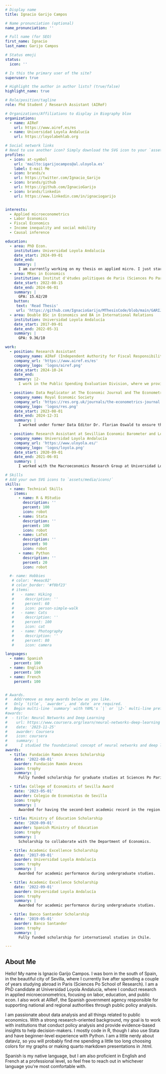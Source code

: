 ```yaml
---
# Display name
title: Ignacio Garijo Campos

# Name pronunciation (optional)
name_pronunciation: ''

# Full name (for SEO)
first_name: Ignacio
last_name: Garijo Campos

# Status emoji
status:
  icon: ''

# Is this the primary user of the site?
superuser: true

# Highlight the author in author lists? (true/false)
highlight_name: true

# Role/position/tagline
role: Phd Student / Research Assistant (AIReF)

# Organizations/Affiliations to display in Biography blox
organizations:
  - name: AIReF
    url: https://www.airef.es/es
  - name: Universidad Loyola Andalucía
    url: https://loyolabehlab.org

# Social network links
# Need to use another icon? Simply download the SVG icon to your `assets/media/icons/` folder.
profiles:
  - icon: at-symbol
    url: 'mailto:igarijocampos@al.uloyola.es'
    label: E-mail Me
  - icon: brands/x
    url: https://twitter.com/Ignacio_Garijo
  - icon: brands/github
    url: https://github.com/IgnacioGarijo
  - icon: brands/linkedin
    url: https://www.linkedin.com/in/ignaciogarijo


interests:
  - Applied microeconometrics
  - Labor Economics
  - Fiscal Economics
  - Income inequality and social mobility
  - Causal inference

education:
  - area: PhD Econ.
    institution: Universidad Loyola Andalucía
    date_start: 2024-09-01
    date_end: 
    summary: |
      I am currently working on my thesis on applied micro. I just started so updates will come hopefully soon!
  - area: MRes in Economics
    institution: Institut d'études politiques de Paris (Sciences Po Paris) 
    date_start: 2022-08-15
    date_end: 2024-06-01
    summary: |
      GPA: 15.62/20
    button:
     text: 'Read Thesis'
     url: 'https://github.com/IgnacioGarijo/MThesisCode/blob/main/GARIJOCAMPOS_Thesis.pdf' 
  - area: Double BSc in Economics and BA in International Relations
    institution: Universidad Loyola Andalucía
    date_start: 2017-09-01
    date_end: 2022-05-31
    summary: |
      GPA: 9.36/10

work:
  - position: Research Assistant
    company_name: AIReF (Independent Authority for Fiscal Responsibility – Spain)
    company_url: 'https://www.airef.es/es'
    company_logo: 'logos/airef.png'
    date_start: 2024-10-24
    date_end: 
    summary: |2-
      I work in the Public Spending Evaluation Division, where we provide public policy evaluations to Spain’s national and regional authorities. I support senior researchers in their work, contributing across all levels — from methodology and programming to data analysis and policy insights.

  - position: Data Replicator at The Economic Journal and The Econometrics Journal
    company_name: Royal Economic Society
    company_url: 'https://res.org.uk/journals/the-econometrics-journal'
    company_logo: 'logos/res.png'
    date_start: 2023-08-01
    date_end: 2024-12-31
    summary: |
      I worked under former Data Editor Dr. Florian Oswald to ensure the reproducibility of papers accepted for publication. My role involved reviewing authors’ code and data to verify that replication packages were functional and successfully reproduced the results reported in the paper.   Most packages were written in Stata, R, or Python.

  - position: Research Assistant at Sevillian Economic Barometer and Loyola Economic Outlook
    company_name: Universidad Loyola Andalucía
    company_url: 'https://www.uloyola.es/'
    company_logo: 'logos/loyola.png'
    date_start: 2020-09-01
    date_end: 2021-06-01
    summary: |
      I worked with the Macroeconomics Research Group at Universidad Loyola Andalucía, conducting data analysis and economic forecasting using time series models for two quarterly publications: the [Sevillian Economic Barometer](https://economistas-sevilla.com/wp-content/uploads/2021/06/BES9-2021T2-web.pdf) and the [Loyola Economic Outlook](https://www.cea.es/upload/documentos/2022/leo_22_01.pdf). My responsibilities included data processing, model estimation, forecasting, and report drafting.

# Skills
# Add your own SVG icons to `assets/media/icons/`
skills:
  - name: Technical Skills
    items:
      - name: R & RStudio
        description: ''
        percent: 100
        icon: robot
      - name: Stata
        description: ''
        percent: 100
        icon: robot
      - name: LaTeX
        description: ''
        percent: 90
        icon: robot
      - name: Python
        description: ''
        percent: 20
        icon: robot

  #- name: Hobbies
   # color: '#eeac02'
   # color_border: '#f0bf23'
   # items:
   #   - name: Hiking
   #     description: ''
   #     percent: 60
   #     icon: person-simple-walk
   #   - name: Cats
   #     description: ''
   #     percent: 100
   #     icon: cat
   #   - name: Photography
   #     description: ''
   #     percent: 80
   #     icon: camera

languages:
  - name: Spanish
    percent: 100
  - name: English
    percent: 100
  - name: French
    percent: 100


# Awards.
#   Add/remove as many awards below as you like.
#   Only `title`, `awarder`, and `date` are required.
#   Begin multi-line `summary` with YAML's `|` or `|2-` multi-line prefix and indent 2 spaces below.
#awards:
#  - title: Neural Networks and Deep Learning
#    url: https://www.coursera.org/learn/neural-networks-deep-learning
#    date: '2023-11-25'
#    awarder: Coursera
#    icon: coursera
#    summary: |
#      I studied the foundational concept of neural networks and deep learning. By the end, I was familiar with the significant technological trends driving the rise of deep learning; build, train, and apply fully connected deep neural networks; implement efficient (vectorized) neural networks; identify key parameters in a neural network’s architecture; and apply deep learning to your own applications.
awards:
  - title: Fundación Ramón Areces Scholarship
    date: '2022-08-01'
    awarder: Fundación Ramón Areces
    icon: trophy
    summary: |
      Fully funded scholarship for graduate studies at Sciences Po Paris (2022-2024).

  - title: College of Economists of Sevilla Award
    date: '2023-05-01'
    awarder: Colegio de Economistas de Sevilla
    icon: trophy
    summary: |
      Awarded for having the second-best academic record in the region.

  - title: Ministry of Education Scholarship
    date: '2020-09-01'
    awarder: Spanish Ministry of Education
    icon: trophy
    summary: |
      Scholarship to collaborate with the Department of Economics.

  - title: Academic Excellence Scholarship
    date: '2017-09-01'
    awarder: Universidad Loyola Andalucía
    icon: trophy
    summary: |
      Awarded for academic performance during undergraduate studies.

  - title: Academic Excellence Scholarship
    date: '2022-09-01'
    awarder: Universidad Loyola Andalucía
    icon: trophy
    summary: |
      Awarded for academic performance during undergraduate studies.

  - title: Banco Santander Scholarship
    date: '2019-05-01'
    awarder: Banco Santander
    icon: trophy
    summary: |
      Fully funded scholarship for international studies in Chile.

---
```


## About Me

Hello! My name is Ignacio Garijo Campos. I was born in the south of Spain, in the beautiful city of Sevilla, where I currently live after spending a couple of years studying abroad in Paris (Sciences Po School of Research). I am a PhD candidate at Universidad Loyola Andalucía, where I conduct research in applied microeconometrics, focusing on labor, education, and public econ. I also work at AIReF, the Spanish government agency responsible for supporting national and regional authorities through public policy analysis.

I am passionate about data analysis and all things related to public economics. With a strong research-oriented background, my goal is to work with institutions that conduct policy analysis and provide evidence-based insights to help decision-makers. I mostly code in R, though I also use Stata and have beginner-level experience with Python.  I am a little nerdy about dataviz, so you will probably find me spending a little too long choosing colors for my graphs or making quarto markdown presentations in .html.

Spanish is my native language, but I am also proficient in English and French at a professional level, so feel free to reach out in whichever language you're most comfortable with.

